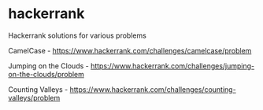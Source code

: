 # hackerrank
Hackerrank solutions for various problems

CamelCase -
https://www.hackerrank.com/challenges/camelcase/problem

Jumping on the Clouds - 
https://www.hackerrank.com/challenges/jumping-on-the-clouds/problem

Counting Valleys - 
https://www.hackerrank.com/challenges/counting-valleys/problem
